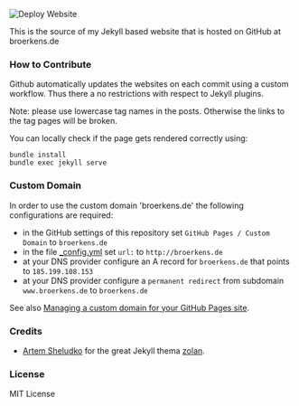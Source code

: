 ![Deploy Website](https://github.com/MarkBroerkens/markbroerkens.github.io/workflows/Deploy%20Website/badge.svg)

This is the source of my Jekyll based website that is hosted on GitHub at broerkens.de

### How to Contribute
Github automatically updates the websites on each commit using a custom workflow. Thus there a no restrictions with respect to Jekyll plugins.

Note: please use lowercase tag names in the posts. Otherwise the links to the tag pages will be broken.

You can locally check if the page gets rendered correctly using:
```
bundle install
bundle exec jekyll serve
```

### Custom Domain
In order to use the custom domain 'broerkens.de' the following configurations are required:

* in the GitHub settings of this repository set `GitHub Pages / Custom Domain` to `broerkens.de`
* in the file [_config.yml](_config.yml) set `url:` to `http://broerkens.de`
* at your DNS provider configure an A record for `broerkens.de` that points to `185.199.108.153`
* at your DNS provider configure a `permanent redirect` from subdomain `www.broerkens.de` to `broerkens.de`

See also [Managing a custom domain for your GitHub Pages site](https://docs.github.com/en/free-pro-team@latest/github/working-with-github-pages/managing-a-custom-domain-for-your-github-pages-site).

### Credits
* [Artem Sheludko](http://artemsheludko.com) for the great Jekyll thema [zolan](https://github.com/artemsheludko/zolan).

### License

MIT License


